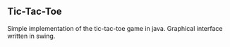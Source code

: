 ## Tic-Tac-Toe
Simple implementation of the tic-tac-toe game in java. Graphical interface written in swing.
